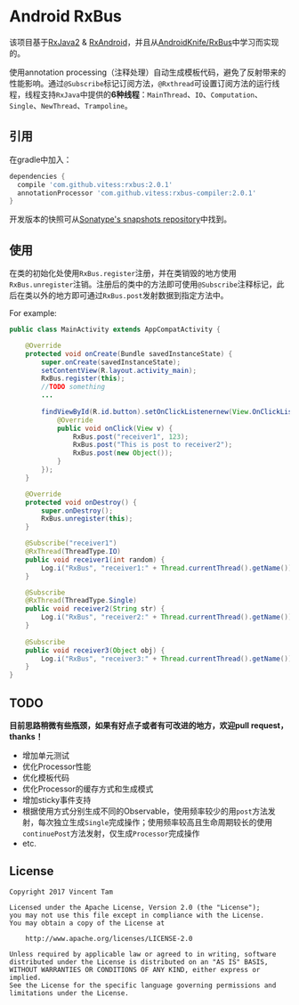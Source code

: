 # Android RxBus

该项目基于[RxJava2](https://github.com/ReactiveX/RxJava) & [RxAndroid](https://github.com/ReactiveX/RxAndroid)，并且从[AndroidKnife/RxBus](https://github.com/AndroidKnife/RxBus)中学习而实现的。

使用annotation processing（注释处理）自动生成模板代码，避免了反射带来的性能影响。通过`@Subscribe`标记订阅方法，`@Rxthread`可设置订阅方法的运行线程，线程支持`RxJava`中提供的**6种线程**：`MainThread`、`IO`、`Computation`、`Single`、`NewThread`、`Trampoline`。

引用
---

在gradle中加入：

```groovy
dependencies {
  compile 'com.github.vitess:rxbus:2.0.1'
  annotationProcessor 'com.github.vitess:rxbus-compiler:2.0.1'
}
```

开发版本的快照可从[Sonatype's snapshots repository](https://oss.sonatype.org/content/repositories/snapshots/)中找到。

使用
---

在类的初始化处使用`RxBus.register`注册，并在类销毁的地方使用`RxBus.unregister`注销。注册后的类中的方法即可使用`@Subscribe`注释标记，此后在类以外的地方即可通过`RxBus.post`发射数据到指定方法中。

For example:

```java
public class MainActivity extends AppCompatActivity {

    @Override
    protected void onCreate(Bundle savedInstanceState) {
        super.onCreate(savedInstanceState);
        setContentView(R.layout.activity_main);
        RxBus.register(this);
        //TODO something
        ...
        
        findViewById(R.id.button).setOnClickListenernew(View.OnClickListener() {
            @Override
            public void onClick(View v) {
                RxBus.post("receiver1", 123);
                RxBus.post("This is post to receiver2");
                RxBus.post(new Object());
            }
        });
    }

    @Override
    protected void onDestroy() {
        super.onDestroy();
        RxBus.unregister(this);
    }

    @Subscribe("receiver1")
    @RxThread(ThreadType.IO)
    public void receiver1(int random) {
        Log.i("RxBus", "receiver1:" + Thread.currentThread().getName());
    }

    @Subscribe
    @RxThread(ThreadType.Single)
    public void receiver2(String str) {
        Log.i("RxBus", "receiver2:" + Thread.currentThread().getName());
    }
    
    @Subscribe
    public void receiver3(Object obj) {
    	Log.i("RxBus", "receiver3:" + Thread.currentThread().getName());
    }
}
```

TODO
---

**目前思路稍微有些瓶颈，如果有好点子或者有可改进的地方，欢迎pull request，thanks！**

* 增加单元测试
* 优化Processor性能
* 优化模板代码
* 优化Processor的缓存方式和生成模式
* 增加sticky事件支持
* 根据使用方式分别生成不同的Observable，使用频率较少的用`post`方法发射，每次独立生成`Single`完成操作；使用频率较高且生命周期较长的使用`continuePost`方法发射，仅生成`Processor`完成操作
* etc.

License
---

    Copyright 2017 Vincent Tam

    Licensed under the Apache License, Version 2.0 (the "License");
    you may not use this file except in compliance with the License.
    You may obtain a copy of the License at

        http://www.apache.org/licenses/LICENSE-2.0

    Unless required by applicable law or agreed to in writing, software
    distributed under the License is distributed on an "AS IS" BASIS,
    WITHOUT WARRANTIES OR CONDITIONS OF ANY KIND, either express or implied.
    See the License for the specific language governing permissions and
    limitations under the License.